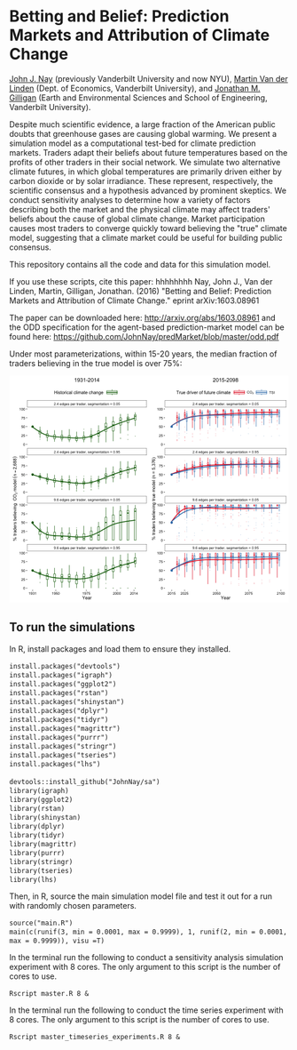 <!-- README.md is generated from README.Rmd. Please edit that file -->
Betting and Belief: Prediction Markets and Attribution of Climate Change
========================================================================

[John J. Nay](http://johnjnay.com/) (previously Vanderbilt University and now NYU), [Martin Van der Linden](https://martinvdlinden.wordpress.com/) (Dept. of Economics, Vanderbilt University), and [Jonathan M. Gilligan](https://my.vanderbilt.edu/jonathangilligan/) (Earth and Environmental Sciences and School of Engineering, Vanderbilt University).

Despite much scientific evidence, a large fraction of the American public doubts that greenhouse gases are causing global warming. We present a simulation model as a computational test-bed for climate prediction markets. Traders adapt their beliefs about future temperatures based on the profits of other traders in their social network. We simulate two alternative climate futures, in which global temperatures are primarily driven either by carbon dioxide or by solar irradiance. These represent, respectively, the scientific consensus and a hypothesis advanced by prominent skeptics. We conduct sensitivity analyses to determine how a variety of factors describing both the market and the physical climate may affect traders' beliefs about the cause of global climate change. Market participation causes most traders to converge quickly toward believing the "true" climate model, suggesting that a climate market could be useful for building public consensus.

This repository contains all the code and data for this simulation model.

If you use these scripts, cite this paper:
hhhhhhhh
Nay, John J., Van der Linden, Martin, Gilligan, Jonathan. (2016) "Betting and Belief: Prediction Markets and Attribution of Climate Change." eprint arXiv:1603.08961

The paper can be downloaded here: <http://arxiv.org/abs/1603.08961> and the ODD specification for the agent-based prediction-market model can be found here: <https://github.com/JohnNay/predMarket/blob/master/odd.pdf>

Under most parameterizations, within 15-20 years, the median fraction of traders believing in the true model is over 75%:

![](README-time-1.png)<!-- -->

To run the simulations
----------------------

In R, install packages and load them to ensure they installed.

    install.packages("devtools")
    install.packages("igraph")
    install.packages("ggplot2")
    install.packages("rstan")
    install.packages("shinystan")
    install.packages("dplyr")
    install.packages("tidyr")
    install.packages("magrittr")
    install.packages("purrr")
    install.packages("stringr")
    install.packages("tseries")
    install.packages("lhs")

    devtools::install_github("JohnNay/sa")
    library(igraph)
    library(ggplot2)
    library(rstan)
    library(shinystan)
    library(dplyr)
    library(tidyr)
    library(magrittr)
    library(purrr)
    library(stringr)
    library(tseries)
    library(lhs)

Then, in R, source the main simulation model file and test it out for a run with randomly chosen parameters.

    source("main.R")
    main(c(runif(3, min = 0.0001, max = 0.9999), 1, runif(2, min = 0.0001, max = 0.9999)), visu =T)

In the terminal run the following to conduct a sensitivity analysis simulation experiment with 8 cores. The only argument to this script is the number of cores to use.

    Rscript master.R 8 &

In the terminal run the following to conduct the time series experiment with 8 cores. The only argument to this script is the number of cores to use.

    Rscript master_timeseries_experiments.R 8 &
